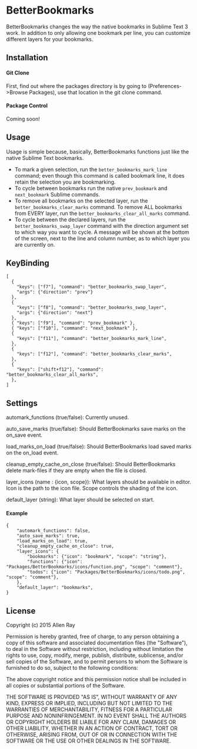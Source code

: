 # BetterBookmarks
BetterBookmarks changes the way the native bookmarks in Sublime Text 3 work. In addition to only allowing one bookmark per line, you can customize different layers for your bookmarks.
## Installation
#### Git Clone
First, find out where the packages directory is by going to (Preferences->Browse Packages), use that location in the git clone command.
#### Package Control
Coming soon!
## Usage
Usage is simple because, basically, BetterBookmarks functions just like the native Sublime Text bookmarks.
* To mark a given selection, run the `better_bookmarks_mark_line` command; even though this command is called bookmark line, it does retain the selection you are bookmarking.
* To cycle between bookmarks run the native `prev_bookmark` and `next_bookmark` Sublime commands.
* To remove all bookmarks on the selected layer, run the `better_bookmarks_clear_marks` command. To remove ALL bookmarks from EVERY layer, run the `better_bookmarks_clear_all_marks` command.
* To cycle between the declared layers, run the `better_bookmarks_swap_layer` command with the direction argument set to which way you want to cycle. A message will be shown at the bottom of the screen, next to the line and column number, as to which layer you are currently on.

## KeyBinding
```
[
  {
    "keys": ["f7"], "command": "better_bookmarks_swap_layer",
    "args": {"direction": "prev"}
  },
  {
    "keys": ["f8"], "command": "better_bookmarks_swap_layer",
    "args": {"direction": "next"}
  },
  { "keys": ["f9"], "command": "prev_bookmark" },
  { "keys": ["f10"], "command": "next_bookmark" },
  {
    "keys": ["f11"], "command": "better_bookmarks_mark_line",
  },
  {
    "keys": ["f12"], "command": "better_bookmarks_clear_marks",
  },
  {
    "keys": ["shift+f12"], "command": "better_bookmarks_clear_all_marks",
  },
]
```
## Settings
automark_functions (true/false): Currently unused.

auto_save_marks (true/false): Should BetterBookmarks save marks on the on_save event.

load_marks_on_load (true/false): Should BetterBookmarks load saved marks on the on_load event.

cleanup_empty_cache_on_close (true/false): Should BetterBookmarks delete mark-files if they are empty when the file is closed.

layer_icons (name : {icon, scope}): What layers should be available in editor. Icon is the path to the icon file. Scope controls the shading of the icon.

default_layer (string): What layer should be selected on start.
#### Example
```
{
	"automark_functions": false,
	"auto_save_marks": true,
	"load_marks_on_load": true,
	"cleanup_empty_cache_on_close": true,
	"layer_icons": {
		"bookmarks": {"icon": "bookmark", "scope": "string"},
		"functions": {"icon": "Packages/BetterBookmarks/icons/function.png", "scope": "comment"},
		"todos": {"icon": "Packages/BetterBookmarks/icons/todo.png", "scope": "comment"},
	},
	"default_layer": "bookmarks",
}
```
## License
Copyright (c) 2015 Allen Ray

Permission is hereby granted, free of charge, to any person obtaining a copy
of this software and associated documentation files (the "Software"), to deal
in the Software without restriction, including without limitation the rights
to use, copy, modify, merge, publish, distribute, sublicense, and/or sell
copies of the Software, and to permit persons to whom the Software is
furnished to do so, subject to the following conditions:

The above copyright notice and this permission notice shall be included in
all copies or substantial portions of the Software.

THE SOFTWARE IS PROVIDED "AS IS", WITHOUT WARRANTY OF ANY KIND, EXPRESS OR
IMPLIED, INCLUDING BUT NOT LIMITED TO THE WARRANTIES OF MERCHANTABILITY,
FITNESS FOR A PARTICULAR PURPOSE AND NONINFRINGEMENT. IN NO EVENT SHALL THE
AUTHORS OR COPYRIGHT HOLDERS BE LIABLE FOR ANY CLAIM, DAMAGES OR OTHER
LIABILITY, WHETHER IN AN ACTION OF CONTRACT, TORT OR OTHERWISE, ARISING FROM,
OUT OF OR IN CONNECTION WITH THE SOFTWARE OR THE USE OR OTHER DEALINGS IN
THE SOFTWARE.
